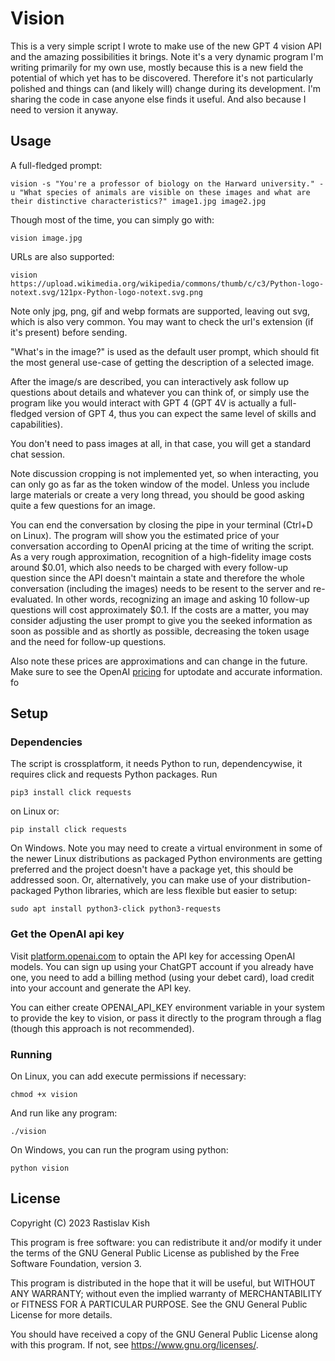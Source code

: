 # Vision

This is a very simple script I wrote to make use of the new GPT 4 vision API and the amazing possibilities it brings. Note it's a very dynamic program I'm writing primarily for my own use, mostly because this is a new field the potential of which yet has to be discovered. Therefore it's not particularly polished and things can (and likely will) change during its development. I'm sharing the code in case anyone else finds it useful. And also because I need to version it anyway.

## Usage

A full-fledged prompt:

```
vision -s "You're a professor of biology on the Harward university." -u "What species of animals are visible on these images and what are their distinctive characteristics?" image1.jpg image2.jpg
```

Though most of the time, you can simply go with:

```
vision image.jpg
```

URLs are also supported:

```
vision https://upload.wikimedia.org/wikipedia/commons/thumb/c/c3/Python-logo-notext.svg/121px-Python-logo-notext.svg.png
```

Note only jpg, png, gif and webp formats are supported, leaving out svg, which is also very common. You may want to check the url's extension (if it's present) before sending.

"What's in the image?" is used as the default user prompt, which should fit the most general use-case of getting the description of a selected image.

After the image/s are described, you can interactively ask follow up questions about details and whatever you can think of, or simply use the program like you would interact with GPT 4 (GPT 4V is actually a full-fledged version of GPT 4, thus you can expect the same level of skills and capabilities).

You don'ŧ need to pass images at all, in that case, you will get a standard chat session.

Note discussion cropping is not implemented yet, so when interacting, you can only go as far as the token window of the model. Unless you include large materials or create a very long thread, you should be good asking quite a few questions for an image.

You can end the conversation by closing the pipe in your terminal (Ctrl+D on Linux). The program will show you the estimated price of your conversation according to OpenAI pricing at the time of writing the script. As a very rough approximation, recognition of a high-fidelity image costs around $0.01, which also needs to be charged with every follow-up question since the API doesn't maintain a state and therefore the whole conversation (including the images) needs to be resent to the server and re-evaluated. In other words, recognizing an image and asking 10 follow-up questions will cost approximately $0.1. If the costs are a matter, you may consider adjusting the user prompt to give you the seeked information as soon as possible and as shortly as possible, decreasing the token usage and the need for follow-up questions.

Also note these prices are approximations and can change in the future. Make sure to see the OpenAI [pricing](https://openai.com/pricing) for uptodate and accurate information. fo

## Setup

### Dependencies

The script is crossplatform, it needs Python to run, dependencywise, it requires click and requests Python packages. Run

```
pip3 install click requests
```

on Linux or:
```
pip install click requests
```

On Windows. Note you may need to create a virtual environment in some of the newer Linux distributions as packaged Python environments are getting preferred and the project doesn't have a package yet, this should be addressed soon. Or, alternatively, you can make use of your distribution-packaged Python libraries, which are less flexible but easier to setup:

```
sudo apt install python3-click python3-requests
```

### Get the OpenAI api key

Visit [platform.openai.com](platform.openai.com) to optain the API key for accessing OpenAI models. You can sign up using your ChatGPT account if you already have one, you need to add a billing method (using your debet card), load credit into your account and generate the API key.

You can either create OPENAI_API_KEY environment variable in your system to provide the key to vision, or pass it directly to the program through a flag (though this approach is not recommended).

### Running

On Linux, you can add execute permissions if necessary:

```
chmod +x vision
```

And run like any program:

```
./vision
```

On Windows, you can run the program using python:

```
python vision
```

## License

Copyright (C) 2023 Rastislav Kish

This program is free software: you can redistribute it and/or modify
it under the terms of the GNU General Public License as published by
the Free Software Foundation, version 3.

This program is distributed in the hope that it will be useful,
but WITHOUT ANY WARRANTY; without even the implied warranty of
MERCHANTABILITY or FITNESS FOR A PARTICULAR PURPOSE. See the
GNU General Public License for more details.

You should have received a copy of the GNU General Public License
along with this program. If not, see <https://www.gnu.org/licenses/>.

